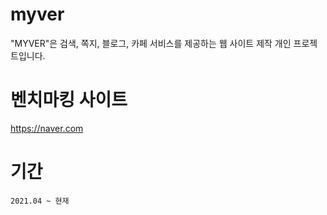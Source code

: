 # myver
 "MYVER"은 검색, 쪽지, 블로그, 카페 서비스를 제공하는 웹 사이트 제작 개인 프로젝트입니다.

# 벤치마킹 사이트
https://naver.com

# 기간
```2021.04 ~ 현재```
<!--
# 진행도
- 검색 ```0%```
- 쪽지 ```60%```
- 블로그 ```50%```
- 카페 ```0%```
-->
